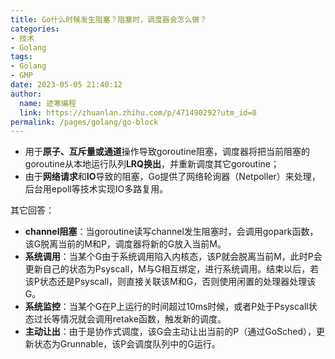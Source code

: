 ```yaml
---
title: Go什么时候发生阻塞？阻塞时，调度器会怎么做？
categories:
- 技术
- Golang
tags:
- Golang
- GMP
date: 2023-05-05 21:40:12
author:
  name: 迹寒编程
  link: https://zhuanlan.zhihu.com/p/471490292?utm_id=0
permalink: /pages/golang/go-block
---
```

- 用于**原子、互斥量或通道**操作导致goroutine阻塞，调度器将把当前阻塞的goroutine从本地运行队列**LRQ换出**，并重新调度其它goroutine；
- 由于**网络请求**和**IO**导致的阻塞，Go提供了网络轮询器（Netpoller）来处理，后台用epoll等技术实现IO多路复用。

其它回答：

- **channel阻塞**：当goroutine读写channel发生阻塞时，会调用gopark函数，该G脱离当前的M和P，调度器将新的G放入当前M。
- **系统调用**：当某个G由于系统调用陷入内核态，该P就会脱离当前M，此时P会更新自己的状态为Psyscall，M与G相互绑定，进行系统调用。结束以后，若该P状态还是Psyscall，则直接关联该M和G，否则使用闲置的处理器处理该G。
- **系统监控**：当某个G在P上运行的时间超过10ms时候，或者P处于Psyscall状态过长等情况就会调用retake函数，触发新的调度。
- **主动让出**：由于是协作式调度，该G会主动让出当前的P（通过GoSched），更新状态为Grunnable，该P会调度队列中的G运行。

